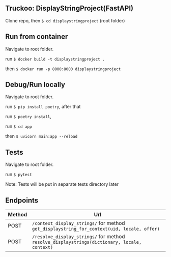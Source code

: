 ## Truckoo: DisplayStringProject(FastAPI)

Clone repo, then `$ cd displaystringproject` (root folder)

## Run from container

Navigate to root folder.

run `$ docker build -t displaystringproject .`

then `$ docker run -p 8000:8000 displaystringproject`

## Debug/Run locally

Navigate to root folder.

run `$ pip install poetry`, after that

run `$ poetry install`,

run `$ cd app`

then `$ uvicorn main:app --reload`

## Tests

Navigate to root folder.

run `$ pytest`

Note: Tests will be put in separate tests directory later

## Endpoints


| Method | Url |
| ------ | ----------- |
| POST   | `/context_display_strings/` for method `get_displaystring_for_context(uid, locale, offer)`|
| POST   | `/resolve_display_strings/` for method `resolve_displaystrings(dictionary, locale, context)` |
